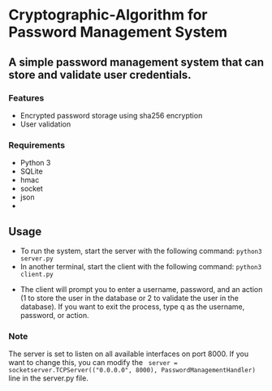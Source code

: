 # Cryptographic-Algorithm for Password Management System

## A simple password management system that can store and validate user credentials.

### Features
- Encrypted password storage using sha256 encryption
- User validation

### Requirements
- Python 3
- SQLite
- hmac
- socket
- json
- 
## Usage
* To run the system, start the server with the following command:
<code>python3 server.py</code>
* In another terminal, start the client with the following command:
<code>python3 client.py</code>
- The client will prompt you to enter a username, password, and an action (1 to store the user in the database or 2 to validate the user in the database). If you want to exit the process, type q as the username, password, or action.

### Note
The server is set to listen on all available interfaces on port 8000. If you want to change this, you can modify the <code> server = socketserver.TCPServer(("0.0.0.0", 8000), PasswordManagementHandler) </code> line in the server.py file.
